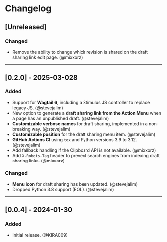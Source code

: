 # Changelog

## [Unreleased]

### Changed

- Remove the ability to change which revision is shared on the draft sharing link edit page. (@mixxorz)

---

## [0.2.0] - 2025-03-028

### Added

- Support for **Wagtail 6**, including a Stimulus JS controller to replace legacy JS. (@stevejalim)
- New option to generate a **draft sharing link from the Action Menu** when a page has an unpublished draft. (@stevejalim)
- **Customizable verbose names** for draft sharing, implemented in a non-breaking way. (@stevejalim)
- **Customizable position** for the draft sharing menu item. (@stevejalim)
- **GitHub Actions CI** using `tox` and Python versions 3.9 to 3.12. (@stevejalim)
- Add fallback handling if the Clipboard API is not available. (@mixxorz)
- Add `X-Robots-Tag` header to prevent search engines from indexing draft sharing links. (@mixxorz)

### Changed

- **Menu icon** for draft sharing has been updated. (@stevejalim)
- Dropped Python 3.8 support (EOL). (@stevejalim)

---

## [0.0.4] - 2024-01-30

### Added

- Initial release. (@KIRA009)
